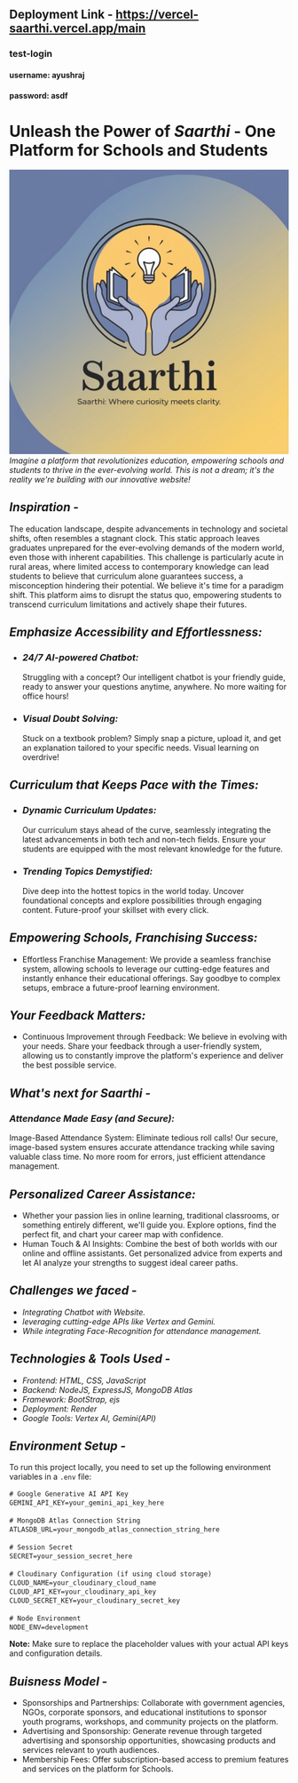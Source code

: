 ## Deployment Link - https://vercel-saarthi.vercel.app/main

### test-login
#### username: ayushraj
#### password: asdf

# Unleash the Power of _Saarthi_ - One Platform for Schools and Students

![alt text](public/img/CodeCrew,jpg.jpeg)
_Imagine a platform that revolutionizes education, empowering schools and students to thrive in the ever-evolving world. This is not a dream; it's the reality we're building with our innovative website!_

## _Inspiration_ -

The education landscape, despite advancements in technology and societal shifts, often resembles a stagnant clock. This static approach leaves graduates unprepared for the ever-evolving demands of the modern world, even those with inherent capabilities. This challenge is particularly acute in rural areas, where limited access to contemporary knowledge can lead students to believe that curriculum alone guarantees success, a misconception hindering their potential. We believe it's time for a paradigm shift. This platform aims to disrupt the status quo, empowering students to transcend curriculum limitations and actively shape their futures.

## _Emphasize Accessibility and Effortlessness:_

- ### _24/7 AI-powered Chatbot:_

  Struggling with a concept? Our intelligent chatbot is your friendly guide, ready to answer your questions anytime, anywhere. No more waiting for office hours!

- ### _Visual Doubt Solving:_
  Stuck on a textbook problem? Simply snap a picture, upload it, and get an explanation tailored to your specific needs. Visual learning on overdrive!

## _Curriculum that Keeps Pace with the Times:_

- ### _Dynamic Curriculum Updates:_

  Our curriculum stays ahead of the curve, seamlessly integrating the latest advancements in both tech and non-tech fields. Ensure your students are equipped with the most relevant knowledge for the future.

- ### _Trending Topics Demystified:_
  Dive deep into the hottest topics in the world today. Uncover foundational concepts and explore possibilities through engaging content. Future-proof your skillset with every click.

## _Empowering Schools, Franchising Success:_

- Effortless Franchise Management: We provide a seamless franchise system, allowing schools to leverage our cutting-edge features and instantly enhance their educational offerings. Say goodbye to complex setups, embrace a future-proof learning environment.

## _Your Feedback Matters:_

- Continuous Improvement through Feedback: We believe in evolving with your needs. Share your feedback through a user-friendly system, allowing us to constantly improve the platform's experience and deliver the best possible service.

## _What's next for Saarthi -_

### _Attendance Made Easy (and Secure):_

Image-Based Attendance System: Eliminate tedious roll calls! Our secure, image-based system ensures accurate attendance tracking while saving valuable class time.
No more room for errors, just efficient attendance management.

## _Personalized Career Assistance:_

- Whether your passion lies in online learning, traditional classrooms, or something entirely different, we'll guide you. Explore options, find the perfect fit, and chart your career map with confidence.
- Human Touch & AI Insights: Combine the best of both worlds with our online and offline assistants. Get personalized advice from experts and let AI analyze your strengths to suggest ideal career paths.

## _Challenges we faced_ -

- _Integrating Chatbot with Website._
- _leveraging cutting-edge APIs like Vertex and Gemini._
- _While integrating Face-Recognition for attendance management._

## _Technologies & Tools Used -_

- _Frontend: HTML, CSS, JavaScript_
- _Backend: NodeJS, ExpressJS, MongoDB Atlas_
- _Framework: BootStrap, ejs_
- _Deployment: Render_
- _Google Tools: Vertex AI, Gemini(API)_

## _Environment Setup -_

To run this project locally, you need to set up the following environment variables in a `.env` file:

```
# Google Generative AI API Key
GEMINI_API_KEY=your_gemini_api_key_here

# MongoDB Atlas Connection String
ATLASDB_URL=your_mongodb_atlas_connection_string_here

# Session Secret
SECRET=your_session_secret_here

# Cloudinary Configuration (if using cloud storage)
CLOUD_NAME=your_cloudinary_cloud_name
CLOUD_API_KEY=your_cloudinary_api_key
CLOUD_SECRET_KEY=your_cloudinary_secret_key

# Node Environment
NODE_ENV=development
```

**Note:** Make sure to replace the placeholder values with your actual API keys and configuration details.

## _Buisness Model_ -

- Sponsorships and Partnerships: Collaborate with government agencies, NGOs, corporate sponsors, and educational institutions to sponsor youth programs, workshops, and community projects on the platform.
- Advertising and Sponsorship: Generate revenue through targeted advertising and sponsorship opportunities, showcasing products and services relevant to youth audiences.
- Membership Fees: Offer subscription-based access to premium features and services on the platform for Schools.
